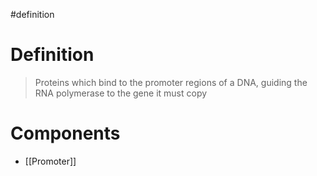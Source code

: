 #definition
# Definition
> Proteins which bind to the promoter regions of a DNA, guiding the RNA polymerase to the gene it must copy
# Components
- [[Promoter]]
